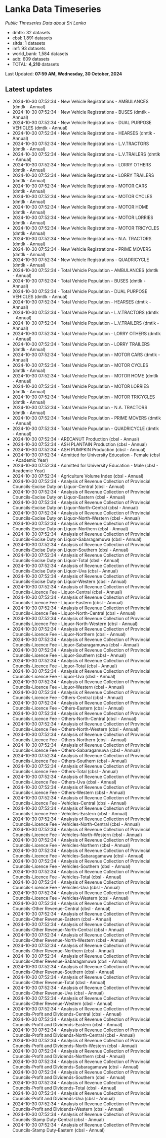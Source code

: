 # Lanka Data Timeseries
*Public Timeseries Data about Sri Lanka*

* dmtlk: 32 datasets
* cbsl: 1,891 datasets
* sltda: 1 datasets
* imf: 93 datasets
* world_bank: 1,584 datasets
* adb: 609 datasets
* TOTAL: **4,210** datasets

Last Updated: **07:59 AM, Wednesday, 30 October, 2024**

## Latest updates

* 2024-10-30 07:52:34 - New Vehicle Registrations - AMBULANCES (dmtlk - Annual)
* 2024-10-30 07:52:34 - New Vehicle Registrations - BUSES (dmtlk - Annual)
* 2024-10-30 07:52:34 - New Vehicle Registrations - DUAL PURPOSE VEHICLES (dmtlk - Annual)
* 2024-10-30 07:52:34 - New Vehicle Registrations - HEARSES (dmtlk - Annual)
* 2024-10-30 07:52:34 - New Vehicle Registrations - L.V.TRACTORS (dmtlk - Annual)
* 2024-10-30 07:52:34 - New Vehicle Registrations - L.V.TRAILERS (dmtlk - Annual)
* 2024-10-30 07:52:34 - New Vehicle Registrations - LORRY OTHERS (dmtlk - Annual)
* 2024-10-30 07:52:34 - New Vehicle Registrations - LORRY TRAILERS (dmtlk - Annual)
* 2024-10-30 07:52:34 - New Vehicle Registrations - MOTOR CARS (dmtlk - Annual)
* 2024-10-30 07:52:34 - New Vehicle Registrations - MOTOR CYCLES (dmtlk - Annual)
* 2024-10-30 07:52:34 - New Vehicle Registrations - MOTOR HOME (dmtlk - Annual)
* 2024-10-30 07:52:34 - New Vehicle Registrations - MOTOR LORRIES (dmtlk - Annual)
* 2024-10-30 07:52:34 - New Vehicle Registrations - MOTOR TRICYCLES (dmtlk - Annual)
* 2024-10-30 07:52:34 - New Vehicle Registrations - N.A. TRACTORS (dmtlk - Annual)
* 2024-10-30 07:52:34 - New Vehicle Registrations - PRIME MOVERS (dmtlk - Annual)
* 2024-10-30 07:52:34 - New Vehicle Registrations - QUADRICYCLE (dmtlk - Annual)
* 2024-10-30 07:52:34 - Total Vehicle Population - AMBULANCES (dmtlk - Annual)
* 2024-10-30 07:52:34 - Total Vehicle Population - BUSES (dmtlk - Annual)
* 2024-10-30 07:52:34 - Total Vehicle Population - DUAL PURPOSE VEHICLES (dmtlk - Annual)
* 2024-10-30 07:52:34 - Total Vehicle Population - HEARSES (dmtlk - Annual)
* 2024-10-30 07:52:34 - Total Vehicle Population - L.V.TRACTORS (dmtlk - Annual)
* 2024-10-30 07:52:34 - Total Vehicle Population - L.V.TRAILERS (dmtlk - Annual)
* 2024-10-30 07:52:34 - Total Vehicle Population - LORRY OTHERS (dmtlk - Annual)
* 2024-10-30 07:52:34 - Total Vehicle Population - LORRY TRAILERS (dmtlk - Annual)
* 2024-10-30 07:52:34 - Total Vehicle Population - MOTOR CARS (dmtlk - Annual)
* 2024-10-30 07:52:34 - Total Vehicle Population - MOTOR CYCLES (dmtlk - Annual)
* 2024-10-30 07:52:34 - Total Vehicle Population - MOTOR HOME (dmtlk - Annual)
* 2024-10-30 07:52:34 - Total Vehicle Population - MOTOR LORRIES (dmtlk - Annual)
* 2024-10-30 07:52:34 - Total Vehicle Population - MOTOR TRICYCLES (dmtlk - Annual)
* 2024-10-30 07:52:34 - Total Vehicle Population - N.A. TRACTORS (dmtlk - Annual)
* 2024-10-30 07:52:34 - Total Vehicle Population - PRIME MOVERS (dmtlk - Annual)
* 2024-10-30 07:52:34 - Total Vehicle Population - QUADRICYCLE (dmtlk - Annual)
* 2024-10-30 07:52:34 - ARECANUT Production (cbsl - Annual)
* 2024-10-30 07:52:34 - ASH PLANTAIN Production (cbsl - Annual)
* 2024-10-30 07:52:34 - ASH PUMPKIN Production (cbsl - Annual)
* 2024-10-30 07:52:34 - Admitted for University Education - Female (cbsl - Academic Year)
* 2024-10-30 07:52:34 - Admitted for University Education - Male (cbsl - Academic Year)
* 2024-10-30 07:52:34 - Agriculture Volume Index (cbsl - Annual)
* 2024-10-30 07:52:34 - Analysis of Revenue Collection of Provincial Councils-Excise Duty on Liquor-Central (cbsl - Annual)
* 2024-10-30 07:52:34 - Analysis of Revenue Collection of Provincial Councils-Excise Duty on Liquor-Eastern (cbsl - Annual)
* 2024-10-30 07:52:34 - Analysis of Revenue Collection of Provincial Councils-Excise Duty on Liquor-North-Central (cbsl - Annual)
* 2024-10-30 07:52:34 - Analysis of Revenue Collection of Provincial Councils-Excise Duty on Liquor-North-Western (cbsl - Annual)
* 2024-10-30 07:52:34 - Analysis of Revenue Collection of Provincial Councils-Excise Duty on Liquor-Northern (cbsl - Annual)
* 2024-10-30 07:52:34 - Analysis of Revenue Collection of Provincial Councils-Excise Duty on Liquor-Sabaragamuwa (cbsl - Annual)
* 2024-10-30 07:52:34 - Analysis of Revenue Collection of Provincial Councils-Excise Duty on Liquor-Southern (cbsl - Annual)
* 2024-10-30 07:52:34 - Analysis of Revenue Collection of Provincial Councils-Excise Duty on Liquor-Total (cbsl - Annual)
* 2024-10-30 07:52:34 - Analysis of Revenue Collection of Provincial Councils-Excise Duty on Liquor-Uva (cbsl - Annual)
* 2024-10-30 07:52:34 - Analysis of Revenue Collection of Provincial Councils-Excise Duty on Liquor-Western (cbsl - Annual)
* 2024-10-30 07:52:34 - Analysis of Revenue Collection of Provincial Councils-Licence Fee - Liquor-Central (cbsl - Annual)
* 2024-10-30 07:52:34 - Analysis of Revenue Collection of Provincial Councils-Licence Fee - Liquor-Eastern (cbsl - Annual)
* 2024-10-30 07:52:34 - Analysis of Revenue Collection of Provincial Councils-Licence Fee - Liquor-North-Central (cbsl - Annual)
* 2024-10-30 07:52:34 - Analysis of Revenue Collection of Provincial Councils-Licence Fee - Liquor-North-Western (cbsl - Annual)
* 2024-10-30 07:52:34 - Analysis of Revenue Collection of Provincial Councils-Licence Fee - Liquor-Northern (cbsl - Annual)
* 2024-10-30 07:52:34 - Analysis of Revenue Collection of Provincial Councils-Licence Fee - Liquor-Sabaragamuwa (cbsl - Annual)
* 2024-10-30 07:52:34 - Analysis of Revenue Collection of Provincial Councils-Licence Fee - Liquor-Southern (cbsl - Annual)
* 2024-10-30 07:52:34 - Analysis of Revenue Collection of Provincial Councils-Licence Fee - Liquor-Total (cbsl - Annual)
* 2024-10-30 07:52:34 - Analysis of Revenue Collection of Provincial Councils-Licence Fee - Liquor-Uva (cbsl - Annual)
* 2024-10-30 07:52:34 - Analysis of Revenue Collection of Provincial Councils-Licence Fee - Liquor-Western (cbsl - Annual)
* 2024-10-30 07:52:34 - Analysis of Revenue Collection of Provincial Councils-Licence Fee - Others-Central (cbsl - Annual)
* 2024-10-30 07:52:34 - Analysis of Revenue Collection of Provincial Councils-Licence Fee - Others-Eastern (cbsl - Annual)
* 2024-10-30 07:52:34 - Analysis of Revenue Collection of Provincial Councils-Licence Fee - Others-North-Central (cbsl - Annual)
* 2024-10-30 07:52:34 - Analysis of Revenue Collection of Provincial Councils-Licence Fee - Others-North-Western (cbsl - Annual)
* 2024-10-30 07:52:34 - Analysis of Revenue Collection of Provincial Councils-Licence Fee - Others-Northern (cbsl - Annual)
* 2024-10-30 07:52:34 - Analysis of Revenue Collection of Provincial Councils-Licence Fee - Others-Sabaragamuwa (cbsl - Annual)
* 2024-10-30 07:52:34 - Analysis of Revenue Collection of Provincial Councils-Licence Fee - Others-Southern (cbsl - Annual)
* 2024-10-30 07:52:34 - Analysis of Revenue Collection of Provincial Councils-Licence Fee - Others-Total (cbsl - Annual)
* 2024-10-30 07:52:34 - Analysis of Revenue Collection of Provincial Councils-Licence Fee - Others-Uva (cbsl - Annual)
* 2024-10-30 07:52:34 - Analysis of Revenue Collection of Provincial Councils-Licence Fee - Others-Western (cbsl - Annual)
* 2024-10-30 07:52:34 - Analysis of Revenue Collection of Provincial Councils-Licence Fee - Vehicles-Central (cbsl - Annual)
* 2024-10-30 07:52:34 - Analysis of Revenue Collection of Provincial Councils-Licence Fee - Vehicles-Eastern (cbsl - Annual)
* 2024-10-30 07:52:34 - Analysis of Revenue Collection of Provincial Councils-Licence Fee - Vehicles-North-Central (cbsl - Annual)
* 2024-10-30 07:52:34 - Analysis of Revenue Collection of Provincial Councils-Licence Fee - Vehicles-North-Western (cbsl - Annual)
* 2024-10-30 07:52:34 - Analysis of Revenue Collection of Provincial Councils-Licence Fee - Vehicles-Northern (cbsl - Annual)
* 2024-10-30 07:52:34 - Analysis of Revenue Collection of Provincial Councils-Licence Fee - Vehicles-Sabaragamuwa (cbsl - Annual)
* 2024-10-30 07:52:34 - Analysis of Revenue Collection of Provincial Councils-Licence Fee - Vehicles-Southern (cbsl - Annual)
* 2024-10-30 07:52:34 - Analysis of Revenue Collection of Provincial Councils-Licence Fee - Vehicles-Total (cbsl - Annual)
* 2024-10-30 07:52:34 - Analysis of Revenue Collection of Provincial Councils-Licence Fee - Vehicles-Uva (cbsl - Annual)
* 2024-10-30 07:52:34 - Analysis of Revenue Collection of Provincial Councils-Licence Fee - Vehicles-Western (cbsl - Annual)
* 2024-10-30 07:52:34 - Analysis of Revenue Collection of Provincial Councils-Other Revenue-Central (cbsl - Annual)
* 2024-10-30 07:52:34 - Analysis of Revenue Collection of Provincial Councils-Other Revenue-Eastern (cbsl - Annual)
* 2024-10-30 07:52:34 - Analysis of Revenue Collection of Provincial Councils-Other Revenue-North-Central (cbsl - Annual)
* 2024-10-30 07:52:34 - Analysis of Revenue Collection of Provincial Councils-Other Revenue-North-Western (cbsl - Annual)
* 2024-10-30 07:52:34 - Analysis of Revenue Collection of Provincial Councils-Other Revenue-Northern (cbsl - Annual)
* 2024-10-30 07:52:34 - Analysis of Revenue Collection of Provincial Councils-Other Revenue-Sabaragamuwa (cbsl - Annual)
* 2024-10-30 07:52:34 - Analysis of Revenue Collection of Provincial Councils-Other Revenue-Southern (cbsl - Annual)
* 2024-10-30 07:52:34 - Analysis of Revenue Collection of Provincial Councils-Other Revenue-Total (cbsl - Annual)
* 2024-10-30 07:52:34 - Analysis of Revenue Collection of Provincial Councils-Other Revenue-Uva (cbsl - Annual)
* 2024-10-30 07:52:34 - Analysis of Revenue Collection of Provincial Councils-Other Revenue-Western (cbsl - Annual)
* 2024-10-30 07:52:34 - Analysis of Revenue Collection of Provincial Councils-Profit and Dividends-Central (cbsl - Annual)
* 2024-10-30 07:52:34 - Analysis of Revenue Collection of Provincial Councils-Profit and Dividends-Eastern (cbsl - Annual)
* 2024-10-30 07:52:34 - Analysis of Revenue Collection of Provincial Councils-Profit and Dividends-North-Central (cbsl - Annual)
* 2024-10-30 07:52:34 - Analysis of Revenue Collection of Provincial Councils-Profit and Dividends-North-Western (cbsl - Annual)
* 2024-10-30 07:52:34 - Analysis of Revenue Collection of Provincial Councils-Profit and Dividends-Northern (cbsl - Annual)
* 2024-10-30 07:52:34 - Analysis of Revenue Collection of Provincial Councils-Profit and Dividends-Sabaragamuwa (cbsl - Annual)
* 2024-10-30 07:52:34 - Analysis of Revenue Collection of Provincial Councils-Profit and Dividends-Southern (cbsl - Annual)
* 2024-10-30 07:52:34 - Analysis of Revenue Collection of Provincial Councils-Profit and Dividends-Total (cbsl - Annual)
* 2024-10-30 07:52:34 - Analysis of Revenue Collection of Provincial Councils-Profit and Dividends-Uva (cbsl - Annual)
* 2024-10-30 07:52:34 - Analysis of Revenue Collection of Provincial Councils-Profit and Dividends-Western (cbsl - Annual)
* 2024-10-30 07:52:34 - Analysis of Revenue Collection of Provincial Councils-Stamp Duty-Central (cbsl - Annual)
* 2024-10-30 07:52:34 - Analysis of Revenue Collection of Provincial Councils-Stamp Duty-Eastern (cbsl - Annual)